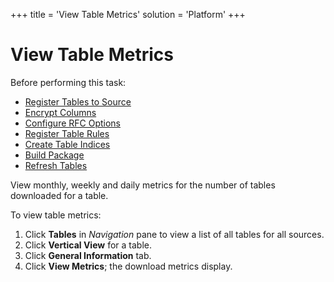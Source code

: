 +++
title = 'View Table Metrics'
solution = 'Platform'
+++

# View Table Metrics

Before performing this task:

  - [Register Tables to Source](Register_Tables_to_Source.htm)
  - [Encrypt Columns](Encrypt_Columns.htm)
  - [Configure RFC Options](Configure_RFC_Options.htm)
  - [Register Table Rules](Register_Table_Rules.htm)
  - [Create Table Indices](Create_Table_Indices.htm)
  - [Build Package](Build_Package1.htm)
  - [Refresh Tables](Refresh_Tables.htm)

View monthly, weekly and daily metrics for the number of tables
downloaded for a table.

To view table metrics:

1.  Click **Tables** in *Navigation* pane to view a list of all tables
    for all sources.
2.  Click **Vertical View** for a table.
3.  Click **General Information** tab.
4.  Click **View Metrics**; the download metrics display.
